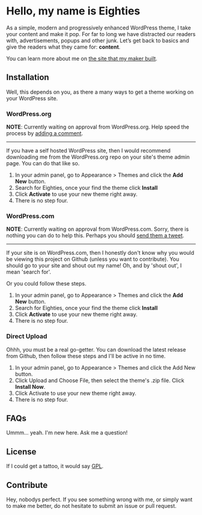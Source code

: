 # Hello, my name is Eighties

As a simple, modern and progressively enhanced WordPress theme, I take your content and make it pop. For far to long we have distracted our readers with, advertisements, popups and other junk. Let’s get back to basics and give the readers what they came for: __content__.

You can learn more about me on [the site that my maker built](http://eighties.me).

## Installation

Well, this depends on you, as there a many ways to get a theme working on your WordPress site.

### WordPress.org

__NOTE__: Currently waiting on approval from WordPress.org. Help speed the process by [adding a comment](https://themes.trac.wordpress.org/ticket/18794).

<hr>

If you have a self hosted WordPress site, then I would recommend downloading me from the WordPress.org repo on your site's theme admin page. You can do that like so.

1. In your admin panel, go to Appearance > Themes and click the __Add New__ button.
2. Search for Eighties, once your find the theme click __Install__
3. Click __Activate__ to use your new theme right away.
4. There is no step four.

### WordPress.com

__NOTE__: Currently waiting on approval from WordPress.com. Sorry, there is nothing you can do to help this. Perhaps you should [send them a tweet](https://twitter.com/wordpressdotcom).

<hr>

If your site is on WordPress.com, then I honestly don't know why you would be viewing this project on Github (unless you want to contribute). You should go to your site and shout out my name! Oh, and by 'shout out', I mean 'search for'.

Or you could follow these steps.

1. In your admin panel, go to Appearance > Themes and click the __Add New__ button.
2. Search for Eighties, once your find the theme click __Install__
3. Click __Activate__ to use your new theme right away.
4. There is no step four.

### Direct Upload

Ohhh, you must be a real go-getter. You can download the latest release from Github, then follow these steps and I'll be active in no time.

1. In your admin panel, go to Appearance > Themes and click the Add New button.
2. Click Upload and Choose File, then select the theme's .zip file. Click __Install Now__.
3. Click Activate to use your new theme right away.
4. There is no step four.

## FAQs

Ummm... yeah. I'm new here. Ask me a question!

## License

If I could get a tattoo, it would say [GPL](http://www.gnu.org/licenses/gpl-2.0.html).

## Contribute

Hey, nobodys perfect. If you see something wrong with me, or simply want to make me better, do not hesitate to submit an issue or pull request.